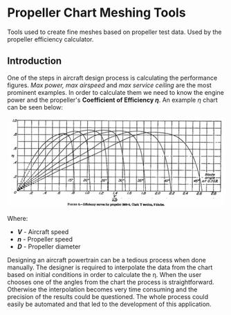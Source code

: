 # Propeller Chart Meshing Tools
Tools used to create fine meshes based on propeller test data. Used by the propeller efficiency calculator.

## Introduction
One of the steps in aircraft design process is calculating the performance figures. 
*Max power, max airspeed* and *max service ceiling* are the most prominent examples. 
In order to calculate them we need to know the engine power and the propeller's **Coefficient of Efficiency *&eta;***. 
An example *&eta;* chart can be seen below:

![Screenshot](docs/images/eff_chart.png)

Where:
  - ***V*** - Aircraft speed
  - ***n*** - Propeller speed
  - ***D*** - Propeller diameter

Designing an aircraft powertrain can be a tedious process when done manually. 
The designer is required to interpolate the data from the chart based on initial conditions in order to calculate the &eta;.
When the user chooses one of the angles from the chart the process is straightforward.
Otherwise the interpolation becomes very time consuming and the precision of the results could be questioned.
The whole process could easily be automated and that led to the development of this application.
